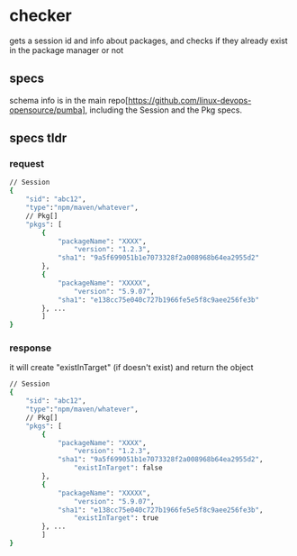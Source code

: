 # checker

gets a session id and info about packages, and checks if they already exist in the package manager or not 

## specs 

schema info is in the main repo[https://github.com/linux-devops-opensource/pumba], including the Session and the Pkg specs.

## specs tldr 

### request 
``` sh 
// Session
{
	"sid": "abc12",
	"type":"npm/maven/whatever",
  	// Pkg[]
	"pkgs": [
		{
			"packageName": "XXXX",
      			"version": "1.2.3",
			"sha1": "9a5f699051b1e7073328f2a008968b64ea2955d2"
		},
		{
			"packageName": "XXXXX",
      			"version": "5.9.07",
			"sha1": "e138cc75e040c727b1966fe5e5f8c9aee256fe3b"
		}, ...
		]
}
```

### response 
it will create "existInTarget" (if doesn't exist) and return the object

``` sh 
// Session
{
	"sid": "abc12",
	"type":"npm/maven/whatever",
	// Pkg[]
	"pkgs": [
		{
			"packageName": "XXXX",
      			"version": "1.2.3",
			"sha1": "9a5f699051b1e7073328f2a008968b64ea2955d2", 
      			"existInTarget": false
		},
		{
			"packageName": "XXXXX",
      			"version": "5.9.07",
			"sha1": "e138cc75e040c727b1966fe5e5f8c9aee256fe3b", 
      			"existInTarget": true
		}, ...
		]
}
```
